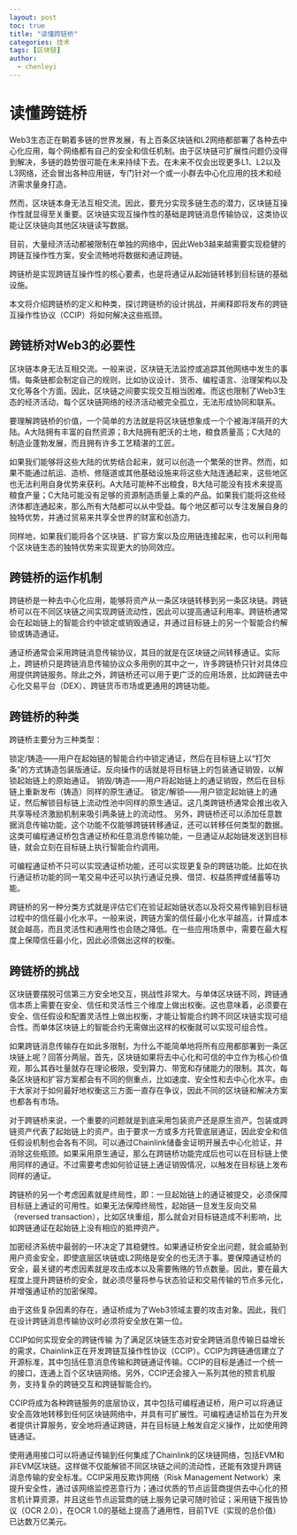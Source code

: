```yaml
---
layout: post
toc: true
title: "读懂跨链桥"
categories: 技术
tags: [区块链]
author:
  - chenleyi
---
```



# 读懂跨链桥

Web3生态正在朝着多链的世界发展，有上百条区块链和L2网络都部署了各种去中心化应用，每个网络都有自己的安全和信任机制。由于区块链可扩展性问题仍没得到解决，多链的趋势很可能在未来持续下去。在未来不仅会出现更多L1、L2以及L3网络，还会冒出各种应用链，专门针对一个或一小群去中心化应用的技术和经济需求量身打造。

然而，区块链本身无法互相交流。因此，要充分实现多链生态的潜力，区块链互操作性就显得至关重要。区块链实现互操作性的基础是跨链消息传输协议，这类协议能让区块链向其他区块链读写数据。

目前，大量经济活动都被限制在单独的网络中，因此Web3越来越需要实现稳健的跨链互操作性方案，安全流畅地将数据和通证跨链。

跨链桥是实现跨链互操作性的核心要素，也是将通证从起始链转移到目标链的基础设施。

本文将介绍跨链桥的定义和种类，探讨跨链桥的设计挑战，并阐释即将发布的跨链互操作性协议（CCIP）将如何解决这些瓶颈。

## 跨链桥对Web3的必要性

区块链本身无法互相交流。一般来说，区块链无法监控或追踪其他网络中发生的事情。每条链都会制定自己的规则，比如协议设计、货币、编程语言、治理架构以及文化等各个方面。因此，区块链之间要实现交互相当困难。而这也限制了Web3生态的经济活动，每个区块链网络的经济活动被完全孤立，无法形成协同和联系。

要理解跨链桥的价值，一个简单的方法就是将区块链想象成一个个被海洋隔开的大陆。A大陆拥有丰富的自然资源；B大陆拥有肥沃的土地，粮食质量高；C大陆的制造业蓬勃发展，而且拥有许多工艺精湛的工匠。

如果我们能够将这些大陆的优势结合起来，就可以创造一个繁荣的世界。然而，如果不能通过航运、造桥、修隧道或其他基础设施来将这些大陆连通起来，这些地区也无法利用自身优势来获利。A大陆可能种不出粮食，B大陆可能没有技术来提高粮食产量；C大陆可能没有足够的资源制造质量上乘的产品。如果我们能将这些经济体都连通起来，那么所有大陆都可以从中受益。每个地区都可以专注发展自身的独特优势，并通过贸易来共享全世界的财富和创造力。

同样地，如果我们能将各个区块链、扩容方案以及应用链连接起来，也可以利用每个区块链生态的独特优势来实现更大的协同效应。

## 跨链桥的运作机制

跨链桥是一种去中心化应用，能够将资产从一条区块链转移到另一条区块链。跨链桥可以在不同区块链之间实现跨链流动性，因此可以提高通证利用率。跨链桥通常会在起始链上的智能合约中锁定或销毁通证，并通过目标链上的另一个智能合约解锁或铸造通证。

通证桥通常会采用跨链消息传输协议，其目的就是在区块链之间转移通证。实际上，跨链桥只是跨链消息传输协议众多用例的其中之一，许多跨链桥只针对具体应用提供跨链服务。除此之外，跨链桥还可以用于更广泛的应用场景，比如跨链去中心化交易平台（DEX）、跨链货币市场或更通用的跨链功能。

## 跨链桥的种类

跨链桥主要分为三种类型：

锁定/铸造——用户在起始链的智能合约中锁定通证，然后在目标链上以“打欠条”的方式铸造包装版通证。反向操作的话就是将目标链上的包装通证销毁，以解锁起始链上的原始通证。
销毁/铸造——用户将起始链上的通证销毁，然后在目标链上重新发布（铸造）同样的原生通证。
锁定/解锁——用户锁定起始链上的通证，然后解锁目标链上流动性池中同样的原生通证。这几类跨链桥通常会推出收入共享等经济激励机制来吸引两条链上的流动性。
另外，跨链桥还可以添加任意数据消息传输功能，这个功能不仅能够跨链转移通证，还可以转移任何类型的数据。这类可编程通证桥包含通证桥和任意消息传输功能，一旦通证从起始链发送到目标链，就会立刻在目标链上执行智能合约调用。

可编程通证桥不只可以实现通证桥功能，还可以实现更复杂的跨链功能。比如在执行通证桥功能的同一笔交易中还可以执行通证兑换、借贷、权益质押或储蓄等功能。

跨链桥的另一种分类方式就是评估它们在验证起始链状态以及将交易传输到目标链过程中的信任最小化水平。一般来说，跨链方案的信任最小化水平越高，计算成本就会越高，而且灵活性和通用性也会随之降低。在一些应用场景中，需要在最大程度上保障信任最小化，因此必须做出这样的权衡。

## 跨链桥的挑战

区块链要摆脱可信第三方安全地交互，挑战性非常大。与单体区块链不同，跨链通信本质上需要在安全、信任和灵活性三个维度上做出权衡。这也意味着，必须要在安全、信任假设和配置灵活性上做出权衡，才能让智能合约跨不同区块链实现可组合性。而单体区块链上的智能合约无需做出这样的权衡就可以实现可组合性。

如果跨链消息传输存在如此多限制，为什么不能简单地将所有应用都部署到一条区块链上呢？回答分两层。首先，区块链如果将去中心化和可信的中立作为核心价值观，那么其吞吐量就存在理论极限，受到算力、带宽和存储能力的限制。其次，每条区块链和扩容方案都会有不同的侧重点，比如速度、安全性和去中心化水平。由于大家对于如何最好地权衡这三方面一直存在争议，因此不同的区块链和解决方案也都各有市场。

对于跨链桥来说，一个重要的问题就是到底采用包装资产还是原生资产。包装或跨链资产代表了起始链上的资产。由于要求一方或多方托管底层通证，因此安全和信任假设机制也会各有不同。可以通过Chainlink储备金证明开展去中心化验证，并消除这些瓶颈。如果采用原生通证，那么在跨链桥功能完成后也可以在目标链上使用同样的通证。不过需要考虑如何验证链上通证销毁情况，以触发在目标链上发布同样的通证。

跨链桥的另一个考虑因素就是终局性，即：一旦起始链上的通证被提交，必须保障目标链上通证的可用性。如果无法保障终局性，起始链一旦发生反向交易（reversed transaction），比如区块重组，那么就会对目标链造成不利影响，比如跨链通证在起始链上没有相应的抵押资产。

加密经济系统中最弱的一环决定了其稳健性。如果通证桥安全出问题，就会威胁到用户资金安全，即使底层区块链或L2网络是安全的也无济于事。要保障通证桥的安全，最关键的考虑因素就是攻击成本以及需要贿赂的节点数量。因此，要在最大程度上提升跨链桥的安全，就必须尽量将参与状态验证和交易传输的节点多元化，并增强通证桥的加密保障。

由于这些复杂因素的存在，通证桥成为了Web3领域主要的攻击对象。因此，我们在设计跨链消息传输协议时必须将安全放在第一位。

CCIP如何实现安全的跨链传输
为了满足区块链生态对安全跨链消息传输日益增长的需求，Chainlink正在开发跨链互操作性协议（CCIP）。CCIP为跨链通信建立了开源标准，其中包括任意消息传输和跨链通证传输。CCIP的目标是通过一个统一的接口，连通上百个区块链网络。另外，CCIP还会接入一系列其他的预言机服务，支持复杂的跨链交互和跨链智能合约。

CCIP将成为各种跨链服务的底层协议，其中包括可编程通证桥，用户可以将通证安全高效地转移到任何区块链网络中，并具有可扩展性。可编程通证桥旨在为开发者提供计算服务，安全地将通证跨链，并在目标链上触发自定义操作，比如使用跨链通证。

使用通用接口可以将通证传输到任何集成了Chainlink的区块链网络，包括EVM和非EVM区块链。这样做不仅能解锁不同区块链之间的流动性，还能有效提升跨链消息传输的安全标准。CCIP采用反欺诈网络（Risk Management Network）来提升安全性，通过该网络监控恶意行为；通过优质的节点运营商提供去中心化的预言机计算资源，并且这些节点运营商的链上服务记录可随时验证；采用链下报告协议（OCR 2.0），在OCR 1.0的基础上提高了通用性，目前TVE（实现的总价值）已达数万亿美元。

